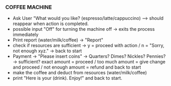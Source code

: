 ### COFFEE MACHINE

- Ask User "What would you like? (espresso/latte/cappuccino) --> should reappear when action is completed.
- possible input "Off" for turning the machine off -> exits the process immediately
- Print report (water/milk/coffee) -> "Report"
- check if resources are sufficient -> y = proceed with action / n = "Sorry, not enough xyz." -> back to start
- Payment -> "Please insert coins" -> Quarters? Dimes? Nickles? Pennies? -> sufficient? exact amount = proceed / too much amount = give change and proceed / not enough amount = refund and back to start
- make the coffee and deduct from resources (water/milk/coffee)
- print "Here is your (drink). Enjoy!" and back to start. 